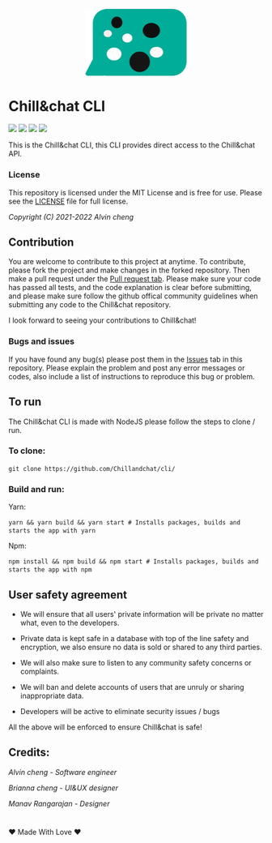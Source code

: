 <p align="center"how><img src="https://github.com/Chillandchat/api/blob/master/logo.svg/" style="width:200px;"/></p>

# Chill&chat CLI
![](https://img.shields.io/github/repo-size/Chillandchat/cli) ![](https://img.shields.io/github/v/release/chillandchat/cli?label=Latest%20release&logo=Chill%26chat) ![](https://img.shields.io/github/issues-pr-closed/Chillandchat/cli) ![](https://img.shields.io/github/issues-pr-raw/Chillandchat/cli)


This is the Chill&chat CLI, this CLI provides direct access to the Chill&chat API.

### License

This repository is licensed under the MIT License and is free for use. Please see the [LICENSE](https://github.com/Chillandchat/cli/blob/master/LICENSE) file for full license.


*Copyright (C) 2021-2022 Alvin cheng*

## Contribution

You are welcome to contribute to this project at anytime. To contribute, please fork the project and make changes in the forked repository. Then make a pull request under the [Pull request tab](https://github.com/Chill-and-chat/cli/pulls). Please make sure your code has passed all tests, and the code explanation is clear before submitting, and please make sure follow the github offical community guidelines when submitting any code to the Chill&chat repository.


I look forward to seeing your contributions to Chill&chat!

### Bugs and issues

If you have found any bug(s) please post them in the [Issues](https://github.com/Chill-and-chat/cli/issues) tab in this repository. Please explain the problem and post any error messages or codes, also include a list of instructions to reproduce this bug or problem.

## To run
The Chill&chat CLI is made with NodeJS please follow the steps to clone / run.

### To clone:

```
git clone https://github.com/Chillandchat/cli/
```

### Build and run:
Yarn:

```
yarn && yarn build && yarn start # Installs packages, builds and starts the app with yarn
```

Npm:

```
npm install && npm build && npm start # Installs packages, builds and starts the app with npm
```

## User safety agreement 

- We will ensure that all users' private information will be private no matter what, even to the developers. 

- Private data is kept safe in a database with top of the line safety and encryption, we also ensure no data is sold or shared to any third parties. 

- We will also make sure to listen to any community safety concerns or complaints.

- We will ban and delete accounts of users that are unruly or sharing inappropriate data.

- Developers will be active to eliminate security issues / bugs

All the above will be enforced to ensure Chill&chat is safe!

## Credits:

*Alvin cheng - Software engineer*

*Brianna cheng - UI&UX designer* 

*Manav Rangarajan - Designer*
#
❤️ Made With Love ❤️
